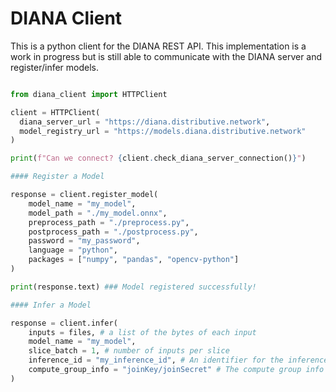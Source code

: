 # DIANA Client

This is a python client for the DIANA REST API. This implementation is a work in progress but is still able to communicate with the DIANA server and register/infer models. 


```py 

from diana_client import HTTPClient

client = HTTPClient(
  diana_server_url = "https://diana.distributive.network",
  model_registry_url = "https://models.diana.distributive.network"
)

print(f"Can we connect? {client.check_diana_server_connection()}")

#### Register a Model

response = client.register_model(
    model_name = "my_model",
    model_path = "./my_model.onnx",
    preprocess_path = "./preprocess.py",
    postprocess_path = "./postprocess.py",
    password = "my_password",
    language = "python",
    packages = ["numpy", "pandas", "opencv-python"]
)

print(response.text) ### Model registered successfully!

#### Infer a Model

response = client.infer(
    inputs = files, # a list of the bytes of each input
    model_name = "my_model",
    slice_batch = 1, # number of inputs per slice
    inference_id = "my_inference_id", # An identifier for the inference
    compute_group_info = "joinKey/joinSecret" # The compute group info for the inference
)

```
